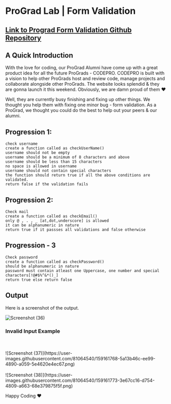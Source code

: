 # ProGrad Lab | Form Validation

## [Link to Prograd Form Validation Github Repository](https://github.com/prograd-org/lab-form-validation)

## A Quick Introduction

With the love for coding, our ProGrad Alumni have come up with a great product idea for all the future ProGrads - CODEPRO. CODEPRO is built with a vision to help other ProGrads host and review code, manage projects and collaborate alongside other ProGrads. The website looks splendid & they are gonna launch it this weekend. Obviously, we are damn proud of them ❤️

Well, they are currently busy finishing and fixing up other things. We thought you help them with fixing one minor bug - form validation. As a ProGrad, we thought you could do the best to help out your peers & our alumni.

## Progression 1:
```
check username
create a function called as checkUserName()
username should not be empty
username should be a minimum of 8 characters and above 
username should be less than 15 characters
no space is allowed in username
username should not contain special characters
the function should return true if all the above conditions are validated.
return false if the validation fails
```
## Progression 2: 
```
Check mail
create a function called as checkEmail()
only @ , . , _ [at,dot,underscore] is allowed
it can be alphanumeric in nature
return true if it passses all validations and false otherwise
```
## Progression - 3
```
Check password
create a function called as checkPassword()
should be alphanumeric in nature
password must contain atleast one Uppercase, one number and special characters[!@#$%^&*()_]
return true else return false
```
## Output

Here is a screenshot of the output.

![Screenshot (36)](https://user-images.githubusercontent.com/81064540/159161766-330effb7-004d-4306-a3cb-732ec7bdb046.png)

### Invalid Input Example
<br>
<br>
![Screenshot (37)](https://user-images.githubusercontent.com/81064540/159161768-5a13b46c-ee99-4890-a059-5e4620e4ec67.png)
<br>
<br>
![Screenshot (38)](https://user-images.githubusercontent.com/81064540/159161773-3e67cc16-d754-4809-a663-68e379875f5f.png)



Happy Coding ❤️
